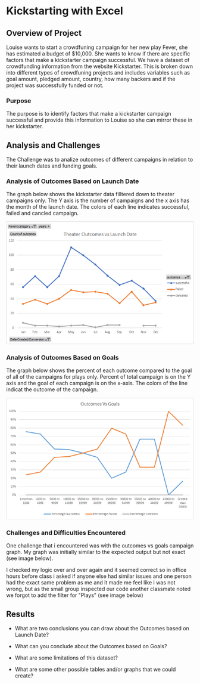 # Kickstarting with Excel

## Overview of Project

Louise wants to start a crowdfuning campaign for her new play Fever, she has estimated a budget of $10,000. She wants to know if there are specific factors that make a kickstarter campaign successful. We have a dataset of crowdfunding information from the website Kickstarter.  This is broken down into different types of crowdfuning projects and includes variables such as goal amount, pledged amount, country, how many backers and if the project was successfully funded or not.

### Purpose
The purpose is to identify factors that make a kickstarter campaign successful and provide this information to Louise so she can mirror these in her kickstarter.

## Analysis and Challenges
The Challenge was to analize outcomes of different campaigns in relation to their launch dates and funding goals. 

### Analysis of Outcomes Based on Launch Date
The graph below shows the kickstarter data filltered down to theater campaigns only. The Y axis is the number of campaigns and the x axis has the month of the launch date. The colors of each line indicates successful, failed and cancled campaign. 

![outcomes vs Launch Date](resources/Theater_outcomes_vs_launch.png)

### Analysis of Outcomes Based on Goals

The graph below shows the percent of each outcome compared to the goal of all of the campaigns for plays only. Percent of total campaign is on the Y axis and the goal of each campaign is on the x-axis. The colors of the line indicat the outcome of the campaign. 

![Outcomes based on Goals](resources/Outcomes_VS_Goals.png)

### Challenges and Difficulties Encountered
One challenge that i encountered was with the outcomes vs goals campaign graph. My graph was initially similar to the expected output but not exact (see image below).

I checked my logic over and over again and it seemed correct so in office hours before class i asked if anyone else had similar issues and one person had the exact same problem as me and it made me feel like i was not wrong, but as the small group inspected our code another classmate noted we forgot to add the filter for "Plays" (see image below)
## Results

- What are two conclusions you can draw about the Outcomes based on Launch Date?

- What can you conclude about the Outcomes based on Goals?

- What are some limitations of this dataset?

- What are some other possible tables and/or graphs that we could create?

